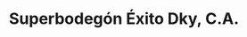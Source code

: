 ---
title: "Superbodegón Éxito Dky, C.A."
url: /ciudad-guayana-puerto-ordaz/superbodegon-exito-dky-c-a/
shop: alcohol
---